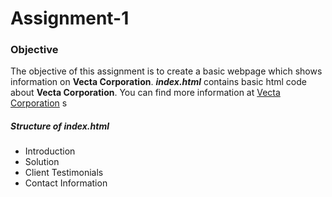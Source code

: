 # Assignment-1
 
### Objective

The objective of this assignment is to create a basic webpage which shows information on **Vecta Corporation**. **_index.html_** contains basic html code about **Vecta Corporation**. You can find more information at [Vecta Corporation](https://acw-group.com.hk/acw_distribution/events/VectaCorp/aboutus.htm)
s
##### Structure of index.html

* Introduction
* Solution
* Client Testimonials
* Contact Information

